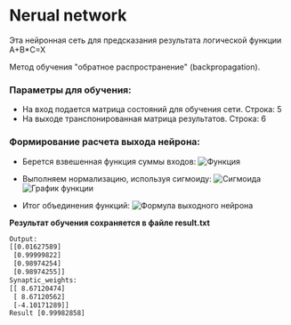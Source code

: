 # Nerual network

Эта нейронная сеть для предсказания результата логической функции А+В*С=Х

Метод обучения "обратное распространение" (backpropagation).

### Параметры для обучения:
+ На вход подается матрица состояний для обучения сети. Строка: 5 
+ На выходе транспонированная матрица результатов. Строка: 6


### Формирование расчета выхода нейрона: 
* Берется взвешенная функция суммы входов:
 ![Функция](https://otus.ru/media/f7/70/1_RV7_CFkmmByfcXKkPcbAYQ_1-20219-f77039.png)
* Выполняем нормализацию, используя сигмоиду:
![Сигмоида](https://otus.ru/media/7b/16/1_5il5GLo0gamypklQQ_z0AA_1-20219-7b1689.png)
![График функции](http://www.machinelearning.ru/wiki/images/a/ac/Logistic-curve.png)

* Итог объединения функций:
![Формула выходного нейрона](https://otus.ru/media/f6/eb/1_7YdyG6fc6f6zMmx3l0ZGsQ_1-20219-f6eb78.png)


**Результат обучения сохраняется в файле result.txt**
```txt
Output:
[[0.01627589]
 [0.99999822]
 [0.98974254]
 [0.98974255]]
Synaptic_weights:
[[ 8.67120474]
 [ 8.67120562]
 [-4.10171289]]
Result [0.99982858]
```
